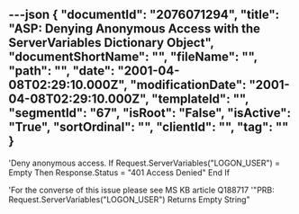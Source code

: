 ---json
{
  "documentId": "2076071294",
  "title": "ASP: Denying Anonymous Access with the ServerVariables Dictionary Object",
  "documentShortName": "",
  "fileName": "",
  "path": "",
  "date": "2001-04-08T02:29:10.000Z",
  "modificationDate": "2001-04-08T02:29:10.000Z",
  "templateId": "",
  "segmentId": "67",
  "isRoot": "False",
  "isActive": "True",
  "sortOrdinal": "",
  "clientId": "",
  "tag": ""
}
---

'Deny anonymous access.
If Request.ServerVariables(&quot;LOGON_USER&quot;) = Empty Then
    Response.Status = &quot;401 Access Denied&quot;
End If

'For the converse of this issue please see MS KB article Q188717
'&quot;PRB: Request.ServerVariables(&quot;LOGON_USER&quot;) Returns Empty String&quot;
